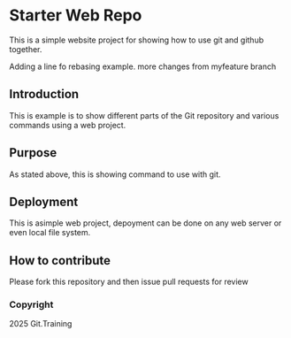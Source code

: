 # Starter Web Repo

This is a simple website project for showing how to use git and github together.

Adding a line fo rebasing example.
more changes from myfeature branch

## Introduction 
This is example is to show different parts of the Git repository and various commands using a web project.

## Purpose

As stated above, this is showing command to use with git.

## Deployment
This is asimple web project, depoyment can be done on any web server or even local file system.

## How to contribute
Please fork this repository and then issue pull requests for review

### Copyright
2025 Git.Training